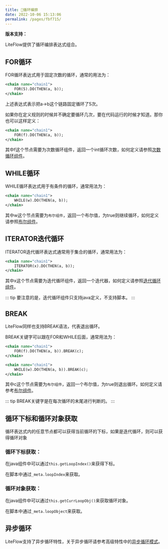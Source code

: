 ```yaml
---
title: 🌳循环编排
date: 2022-10-06 15:13:06
permalink: /pages/fbf715/
---
```


**版本支持：**<Badge text="v2.9.0+" vertical="middle"/>

LiteFlow提供了循环编排表达式组合。

## FOR循环

FOR循环表达式用于固定次数的循环，通常的用法为：

```xml
<chain name="chain1">
    FOR(5).DO(THEN(a, b));
</chain>
```

上述表达式表示把a->b这个链路固定循环了5次。

如果你在定义规则的时候并不确定要循环几次，要在代码运行的时候才知道。那你也可以这样定义：

```xml
<chain name="chain1">
    FOR(f).DO(THEN(a, b));
</chain>
```

其中f这个节点需要为次数循环组件，返回一个int循环次数，如何定义请参照[次数循环组件](/pages/5f971f/)。

## WHILE循环

WHILE循环表达式用于有条件的循环，通常用法为：

```xml
<chain name="chain1">
    WHILE(w).DO(THEN(a, b));
</chain>
```

其中w这个节点需要为`布尔组件`，返回一个布尔值，为true则继续循环，如何定义请参照[布尔组件](/pages/cb0b59/)。

## ITERATOR迭代循环

ITERATOR迭代循环表达式通常用于集合的循环，通常用法为：

```xml
<chain name="chain1">
    ITERATOR(x).DO(THEN(a, b));
</chain>
```

其中x这个节点需要为迭代循环组件，返回一个迭代器，如何定义请参照[迭代循环组件](/pages/64262b/)。

::: tip
要注意的是，迭代循环组件只支持java定义，不支持脚本。
:::

## BREAK

LiteFlow同样也支持BREAK语法，代表退出循环。

BREAK关键字可以跟在FOR和WHILE后面，通常用法为：

```xml
<chain name="chain1">
    FOR(f).DO(THEN(a, b)).BREAK(c);
</chain>
```

```xml
<chain name="chain1">
    WHILE(w).DO(THEN(a, b)).BREAK(c);
</chain>
```

其中c这个节点需要为`布尔组件`，返回一个布尔值，为true则退出循环。如何定义请参考[布尔组件](/pages/cb0b59/)。

::: tip
BREAK关键字是在每次循环的末尾进行判断的。
:::


## 循环下标和循环对象获取

循环表达式内的任意节点都可以获得当前循环的下标，如果是迭代循环，则可以获得循环对象

### 循环下标获取： 

在java组件中可以通过`this.getLoopIndex()`来获得下标。

在脚本中通过`_meta.loopIndex`来获取。

### 循环对象获取：

在java组件中可以通过`this.getCurrLoopObj()`来获取循环对象。

在脚本中通过`_meta.loopObject`来获取。


## 异步循环<Badge text="v2.11.0+"/>

LiteFlow支持了异步循环特性，关于异步循环请参考高级特性中的[异步循环模式](/pages/35cc4a/)。



